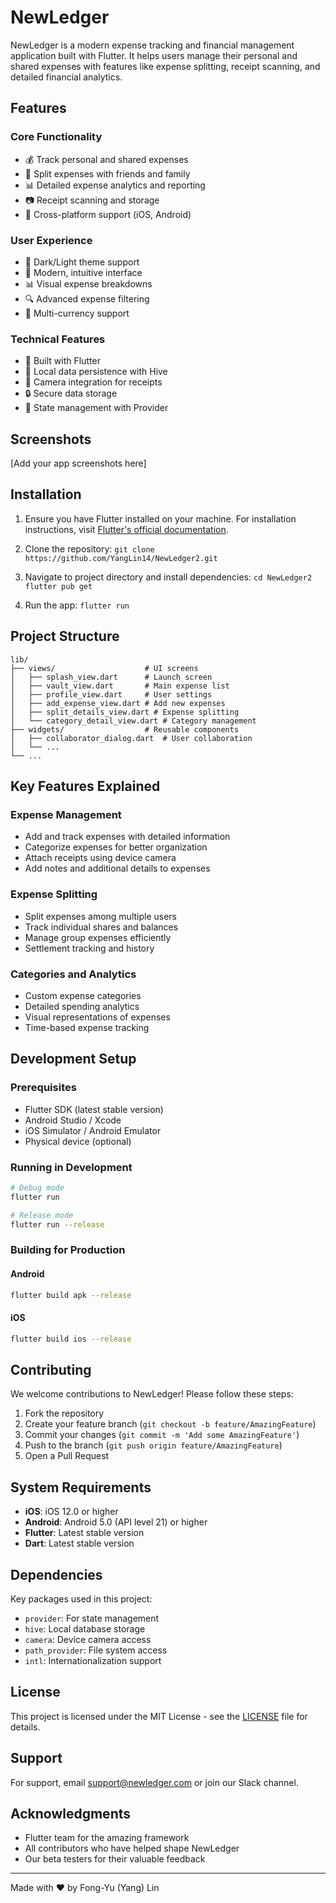 # NewLedger

NewLedger is a modern expense tracking and financial management application built with Flutter. It helps users manage their personal and shared expenses with features like expense splitting, receipt scanning, and detailed financial analytics.

## Features

### Core Functionality
- 💰 Track personal and shared expenses
- 👥 Split expenses with friends and family
- 📊 Detailed expense analytics and reporting
- 📷 Receipt scanning and storage
- 📱 Cross-platform support (iOS, Android)

### User Experience
- 🌙 Dark/Light theme support
- 🎨 Modern, intuitive interface
- 📊 Visual expense breakdowns
- 🔍 Advanced expense filtering
- 💱 Multi-currency support

### Technical Features
- 📱 Built with Flutter
- 💾 Local data persistence with Hive
- 📸 Camera integration for receipts
- 🔒 Secure data storage
- 🔄 State management with Provider

## Screenshots
[Add your app screenshots here]

## Installation

1. Ensure you have Flutter installed on your machine. For installation instructions, visit [Flutter's official documentation](https://flutter.dev/docs/get-started/install).

2. Clone the repository:
```git clone https://github.com/YangLin14/NewLedger2.git```

3. Navigate to project directory and install dependencies:
```cd NewLedger2```
```flutter pub get```

4. Run the app:
```flutter run```

## Project Structure

```
lib/
├── views/                    # UI screens
│   ├── splash_view.dart      # Launch screen
│   ├── vault_view.dart       # Main expense list
│   ├── profile_view.dart     # User settings
│   ├── add_expense_view.dart # Add new expenses
│   ├── split_details_view.dart # Expense splitting
│   └── category_detail_view.dart # Category management
├── widgets/                  # Reusable components
│   ├── collaborator_dialog.dart  # User collaboration
│   └── ...
└── ...
```

## Key Features Explained

### Expense Management
- Add and track expenses with detailed information
- Categorize expenses for better organization
- Attach receipts using device camera
- Add notes and additional details to expenses

### Expense Splitting
- Split expenses among multiple users
- Track individual shares and balances
- Manage group expenses efficiently
- Settlement tracking and history

### Categories and Analytics
- Custom expense categories
- Detailed spending analytics
- Visual representations of expenses
- Time-based expense tracking

## Development Setup

### Prerequisites
- Flutter SDK (latest stable version)
- Android Studio / Xcode
- iOS Simulator / Android Emulator
- Physical device (optional)

### Running in Development
```bash
# Debug mode
flutter run

# Release mode
flutter run --release
```

### Building for Production

#### Android
```bash
flutter build apk --release
```

#### iOS
```bash
flutter build ios --release
```

## Contributing

We welcome contributions to NewLedger! Please follow these steps:

1. Fork the repository
2. Create your feature branch (`git checkout -b feature/AmazingFeature`)
3. Commit your changes (`git commit -m 'Add some AmazingFeature'`)
4. Push to the branch (`git push origin feature/AmazingFeature`)
5. Open a Pull Request

## System Requirements

- **iOS**: iOS 12.0 or higher
- **Android**: Android 5.0 (API level 21) or higher
- **Flutter**: Latest stable version
- **Dart**: Latest stable version

## Dependencies

Key packages used in this project:
- `provider`: For state management
- `hive`: Local database storage
- `camera`: Device camera access
- `path_provider`: File system access
- `intl`: Internationalization support

## License

This project is licensed under the MIT License - see the [LICENSE](LICENSE) file for details.

## Support

For support, email support@newledger.com or join our Slack channel.

## Acknowledgments

- Flutter team for the amazing framework
- All contributors who have helped shape NewLedger
- Our beta testers for their valuable feedback

---

Made with ❤️ by Fong-Yu (Yang) Lin